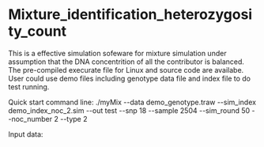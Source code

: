 # Mixture_identification_heterozygosity_count

This is a effective simulation sofeware for mixture simulation under assumption that the DNA concentrition of all the contributor is balanced. 
The pre-compiled execurate file for Linux and source code are availabe. User could use demo files including genotype data file and index file to do test running.

Quick start command line:
./myMix --data demo_genotype.traw --sim_index demo_index_noc_2.sim --out test --snp 18 --sample 2504 --sim_round 50 --noc_number 2  --type 2

Input data:

